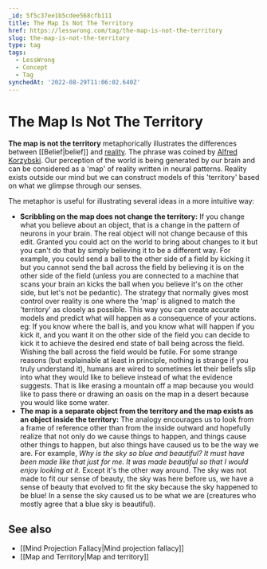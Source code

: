 ```yaml
---
_id: 5f5c37ee1b5cdee568cfb111
title: The Map Is Not The Territory
href: https://lesswrong.com/tag/the-map-is-not-the-territory
slug: the-map-is-not-the-territory
type: tag
tags:
  - LessWrong
  - Concept
  - Tag
synchedAt: '2022-08-29T11:06:02.640Z'
---
```

# The Map Is Not The Territory

**The map is not the territory** metaphorically illustrates the differences between [[Belief|belief]] and [reality](https://wiki.lesswrong.com/wiki/reality). The phrase was coined by [Alfred Korzybski](https://en.wikipedia.org/wiki/Alfred_Korzybski). Our perception of the world is being generated by our brain and can be considered as a 'map' of reality written in neural patterns. Reality exists outside our mind but we can construct models of this 'territory' based on what we glimpse through our senses.

The metaphor is useful for illustrating several ideas in a more intuitive way:

- **Scribbling on the map does not change the territory:** If you change what you believe about an object, that is a change in the pattern of neurons in your brain. The real object will not change because of this edit. Granted you could act on the world to bring about changes to it but you can't do that by simply believing it to be a different way. For example, you could send a ball to the other side of a field by kicking it but you cannot send the ball across the field by believing it is on the other side of the field (unless you are connected to a machine that scans your brain an kicks the ball when you believe it's on the other side, but let's not be pedantic). The strategy that normally gives most control over reality is one where the 'map' is aligned to match the 'territory' as closely as possible. This way you can create accurate models and predict what will happen as a consequence of your actions. eg: If you know where the ball is, and you know what will happen if you kick it, and you want it on the other side of the field you can decide to kick it to achieve the desired end state of ball being across the field. Wishing the ball across the field would be futile. For some strange reasons (but explainable at least in principle, nothing is strange if you truly understand it), humans are wired to sometimes let their beliefs slip into what they would like to believe instead of what the evidence suggests. That is like erasing a mountain off a map because you would like to pass there or drawing an oasis on the map in a desert because you would like some water.
- **The map is a separate object from the territory and the map exists as an object inside the territory:** The analogy encourages us to look from a frame of reference other than from the inside outward and hopefully realize that not only do we cause things to happen, and things cause other things to happen, but also things have caused us to be the way we are. For example, *Why is the sky so blue and beautiful? It must have been made like that just for me. It was made beautiful so that I would enjoy looking at it.* Except it's the other way around. The sky was not made to fit our sense of beauty, the sky was here before us, we have a sense of beauty that evolved to fit the sky because the sky happened to be blue! In a sense the sky caused us to be what we are (creatures who mostly agree that a blue sky is beautiful).

## See also

- [[Mind Projection Fallacy|Mind projection fallacy]]
- [[Map and Territory|Map and territory]]
